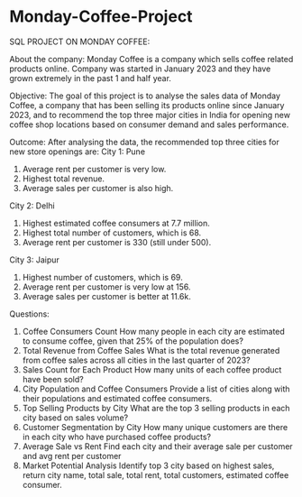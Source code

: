 # Monday-Coffee-Project
SQL PROJECT ON MONDAY COFFEE:

About the company: 
Monday Coffee is a company which sells coffee related products online.
Company was started in January 2023 and they have grown extremely in the past 1 and half year.

Objective:
The goal of this project is to analyse the sales data of Monday Coffee, a company that has been selling its products online since January 2023, and to recommend the top three major cities in India for opening new coffee shop locations based on consumer demand and sales performance.

Outcome: 
After analysing the data, the recommended top three cities for new store openings are:
City 1: Pune
1.	Average rent per customer is very low.
2.	Highest total revenue.
3.	Average sales per customer is also high.
   
City 2: Delhi
1.	Highest estimated coffee consumers at 7.7 million.
2.	Highest total number of customers, which is 68.
3.	Average rent per customer is 330 (still under 500).
   
City 3: Jaipur
1.	Highest number of customers, which is 69.
2.	Average rent per customer is very low at 156.
3.	Average sales per customer is better at 11.6k.



Questions:
1.	Coffee Consumers Count
How many people in each city are estimated to consume coffee, given that 25% of the population does?
2.	Total Revenue from Coffee Sales
What is the total revenue generated from coffee sales across all cities in the last quarter of 2023?
3.	Sales Count for Each Product
How many units of each coffee product have been sold?
4.	City Population and Coffee Consumers
Provide a list of cities along with their populations and estimated coffee consumers.
5.	Top Selling Products by City
What are the top 3 selling products in each city based on sales volume?
6.	Customer Segmentation by City
How many unique customers are there in each city who have purchased coffee products?
7.	Average Sale vs Rent
Find each city and their average sale per customer and avg rent per customer
8.	Market Potential Analysis
Identify top 3 city based on highest sales, return city name, total sale, total rent, total customers, estimated coffee consumer.




